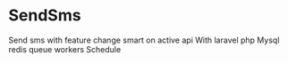 # SendSms
Send sms with feature change smart on active api
With laravel php
Mysql 
redis 
queue 
workers
Schedule
